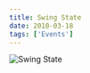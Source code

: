 ```yaml
---
title: Swing State
date: 2010-03-18
tags: ['Events']
---
```


![Swing State](/rm_ation/images/2010-03-18.jpg)
